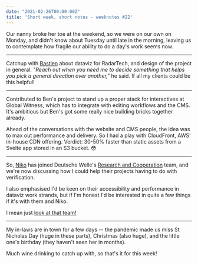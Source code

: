 ```yaml
---
date: "2021-02-26T00:00:00Z"
title: 'Short week, short notes - weeknotes #22'
---
```



Our nanny broke her toe at the weekend, so we were on our own on Monday, and didn't know about Tuesday until late in the morning, leaving us to contemplate how fragile our ability to do a day's work seems now.

--- 

Catchup with [Bastien](https://bzg.fr/) about dataviz for RadarTech, and design of the project in general. _"Reach out when you need me to decide something that helps you pick a general direction over another,"_ he said. If all my clients could be this helpful!

---

Contributed to Ben's project to stand up a proper stack for interactives at Global Witness, which has to integrate with editing workflows and the CMS. It's ambitious but Ben's got some really nice building bricks together already.

Ahead of the conversations with the website and CMS people, the idea was to max out performance and delivery. So I had a play with CloudFront, AWS' in-house CDN offering. Verdict: 30-50% faster than static assets from a Svelte app stored in an S3 bucket. 😳

---

So, [Niko](https://niko.io/) has joined Deutsche Welle's [Research and Cooperation](https://innovation.dw.com/) team, and we're now discussing how I could help their projects having to do with verification.

I also emphasised I'd be keen on their accessibility and performance in dataviz work strands, but if I'm honest I'd be interested in quite a few things if it's with them and Niko.

I mean just [look at that team!](https://innovation.dw.com/team/)

---

My in-laws are in town for a few days -- the pandemic made us miss St Nicholas Day (huge in these parts), Christmas (also huge), and the little one's birthday (they haven't seen her in months). 

Much wine drinking to catch up with, so that's it for this week!
